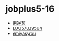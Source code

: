 # jobplus5-16

* [朋逆茗](https://github.com/Sophie521/jobplus5-16)
* [LOU57039504](https://github.com/githublost/jobplus5-16)
* [emiyasyrou](https://github.com/yangxianxu/jobplus5-16)
